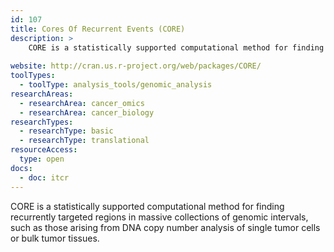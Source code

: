 ```yaml
---
id: 107
title: Cores Of Recurrent Events (CORE)
description: >
    CORE is a statistically supported computational method for finding recurrently targeted regions in massive collections of genomic intervals, such as those arising from DNA copy number analysis of single tumor cells or bulk tumor tissues.
    
website: http://cran.us.r-project.org/web/packages/CORE/
toolTypes:
  - toolType: analysis_tools/genomic_analysis
researchAreas:
  - researchArea: cancer_omics
  - researchArea: cancer_biology
researchTypes:
  - researchType: basic
  - researchType: translational
resourceAccess:
  type: open
docs:
  - doc: itcr       
---
```

CORE is a statistically supported computational method for finding recurrently targeted regions in massive collections of genomic intervals, such as those arising from DNA copy number analysis of single tumor cells or bulk tumor tissues.